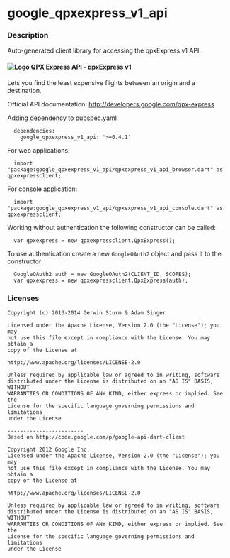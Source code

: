 # google_qpxexpress_v1_api

### Description

Auto-generated client library for accessing the qpxExpress v1 API.

#### ![Logo](http://www.google.com/images/icons/product/search-16.gif) QPX Express API - qpxExpress v1

Lets you find the least expensive flights between an origin and a destination.

Official API documentation: http://developers.google.com/qpx-express

Adding dependency to pubspec.yaml

```
  dependencies:
    google_qpxexpress_v1_api: '>=0.4.1'
```

For web applications:

```
  import "package:google_qpxexpress_v1_api/qpxexpress_v1_api_browser.dart" as qpxexpressclient;
```

For console application:

```
  import "package:google_qpxexpress_v1_api/qpxexpress_v1_api_console.dart" as qpxexpressclient;
```

Working without authentication the following constructor can be called:

```
  var qpxexpress = new qpxexpressclient.QpxExpress();
```

To use authentication create a new `GoogleOAuth2` object and pass it to the constructor:


```
  GoogleOAuth2 auth = new GoogleOAuth2(CLIENT_ID, SCOPES);
  var qpxexpress = new qpxexpressclient.QpxExpress(auth);
```

### Licenses

```
Copyright (c) 2013-2014 Gerwin Sturm & Adam Singer

Licensed under the Apache License, Version 2.0 (the "License"); you may 
not use this file except in compliance with the License. You may obtain a 
copy of the License at

http://www.apache.org/licenses/LICENSE-2.0

Unless required by applicable law or agreed to in writing, software
distributed under the License is distributed on an "AS IS" BASIS, WITHOUT
WARRANTIES OR CONDITIONS OF ANY KIND, either express or implied. See the
License for the specific language governing permissions and limitations 
under the License

------------------------
Based on http://code.google.com/p/google-api-dart-client

Copyright 2012 Google Inc.
Licensed under the Apache License, Version 2.0 (the "License"); you may 
not use this file except in compliance with the License. You may obtain a
copy of the License at

http://www.apache.org/licenses/LICENSE-2.0

Unless required by applicable law or agreed to in writing, software
distributed under the License is distributed on an "AS IS" BASIS, WITHOUT
WARRANTIES OR CONDITIONS OF ANY KIND, either express or implied. See the
License for the specific language governing permissions and limitations 
under the License

```
